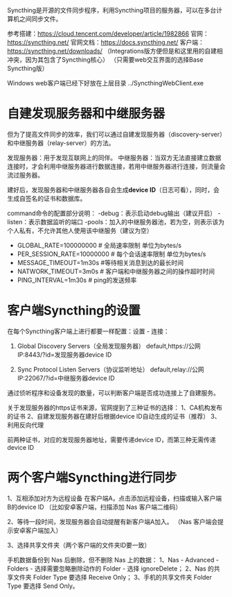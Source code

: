 Syncthing是开源的文件同步程序，利用Syncthing项目的服务器，可以在多台计算机之间同步文件。

参考搭建：https://cloud.tencent.com/developer/article/1982866
官网：https://syncthing.net/
官网文档：https://docs.syncthing.net/
客户端：https://syncthing.net/downloads/
（Integrations版方便但是和这里用的自建相冲突，因为其包含了Syncthing核心）
（只需要web交互界面的选择Base Syncthing版）

Windows web客户端已经下好放在上层目录 ../SyncthingWebClient.exe

# 自建发现服务器和中继服务器

但为了提高文件同步的效率，我们可以通过自建发现服务器（discovery-server）和中继服务器（relay-server）的方法。

发现服务器：用于发现互联网上的同伴。
中继服务器：当双方无法直接建立数据连接时，才会利用中继服务器进行数据连接，若用中继服务器进行连接，则流量会流过服务器。

建好后，发现服务器和中继服务器各自会生成**device ID**（日志可看），同时，会生成自签名的证书和数据库。

command命令的配置部分说明：
-debug：表示启动debug输出（建议开启）
-listen：表示数据监听的端口
-pools：加入的中继服务器池，若为空，则表示该为个人私有，不允许其他人使用该中继服务（建议为空）

- GLOBAL_RATE=100000000 # 全局速率限制 单位为bytes/s
- PER_SESSION_RATE=10000000 # 每个会话速率限制 单位为bytes/s
- MESSAGE_TIMEOUT=1m30s #等待相关消息到达的最长时间
- NATWORK_TIMEOUT=3m0s # 客户端和中继服务器之间的操作超时时间
- PING_INTERVAL=1m30s # ping的发送频率

# 客户端Syncthing的设置

在每个Syncthing客户端上进行都要一样配置：设置 - 连接：

1. Global Discovery Servers（全局发现服务器）
default,https://公网IP:8443/?id=发现服务器device ID

2. Sync Protocol Listen Servers（协议监听地址）
default,relay://公网IP:22067/?id=中继服务器device ID

通过侦听程序和设备发现的数量，可以判断客户端是否成功连接上了自建服务。

关于发现服务器的https证书来源，官网提到了三种证书的选择：
1、CA机构发布的证书
2、自建发现服务器在建好后根据device ID自动生成的证书（推荐）
3、利用反向代理

前两种证书，对应的发现服务器地址，需要传递device ID，而第三种无需传递device ID

# 两个客户端Syncthing进行同步

1、互相添加对方为远程设备
在客户端A，点击添加远程设备，扫描或输入客户端B的device ID
（比如安卓客户端，扫描添加 Nas 客户端二维码）

2、等待一段时间，发现服务器会自动提醒有新客户端A加入。
（Nas 客户端会提示安卓客户端加入）

3、选择共享文件夹（两个客户端的文件夹ID要一致）

手机数据备份到 Nas 后删除，但不删除 Nas 上的数据：
1、Nas - Advanced - Folders - 选择需要忽略删除动作的 Folder - 选择 ignoreDelete；
2、Nas 的共享文件夹 Folder Type 要选择 Receive Only；
3、手机的共享文件夹 Folder Type 要选择 Send Only。

